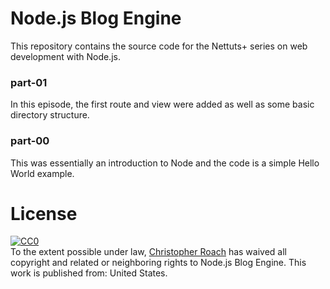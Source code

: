Node.js Blog Engine
===================

This repository contains the source code for the Nettuts+ series on web development with Node.js.

### part-01

In this episode, the first route and view were added as well as some basic directory structure.

### part-00

This was essentially an introduction to Node and the code is a simple Hello World example.

License
=======

<p xmlns:dct="http://purl.org/dc/terms/" xmlns:vcard="http://www.w3.org/2001/vcard-rdf/3.0#">
  <a rel="license"
     href="http://creativecommons.org/publicdomain/zero/1.0/">
    <img src="http://i.creativecommons.org/p/zero/1.0/80x15.png" style="border-style: none;" alt="CC0" />
  </a>
  <br />
  To the extent possible under law,
  <a rel="dct:publisher"
     href="http://christopherroach.com">
    <span property="dct:title">Christopher Roach</span></a>
  has waived all copyright and related or neighboring rights to
  <span property="dct:title">Node.js Blog Engine</span>.
This work is published from:
<span property="vcard:Country" datatype="dct:ISO3166"
      content="US" about="http://christopherroach.com">
  United States</span>.
</p>
